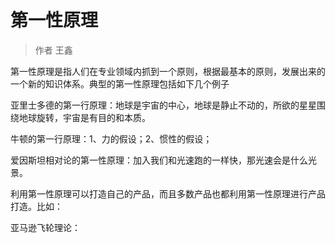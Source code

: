 # 第一性原理

> 作者 王鑫

第一性原理是指人们在专业领域内抓到一个原则，根据最基本的原则，发展出来的一个新的知识体系。典型的第一性原理包括如下几个例子

亚里士多德的第一行原理：地球是宇宙的中心，地球是静止不动的，所欲的星星围绕地球旋转，宇宙是有目的和本质。

牛顿的第一行原理：1、力的假设；2、惯性的假设；

爱因斯坦相对论的第一性原理：加入我们和光速跑的一样快，那光速会是什么光景。

利用第一性原理可以打造自己的产品，而且多数产品也都利用第一性原理进行产品打造。比如：

亚马逊飞轮理论：

